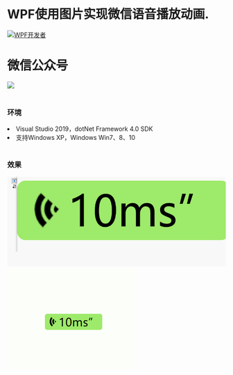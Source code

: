 # WPF使用图片实现微信语音播放动画.

<a target="_blank" href="https://qm.qq.com/cgi-bin/qm/qr?k=B61RFy2vvpaKLEDxaW6NsDpPZA-eSyFh&jump_from=webapi"><img border="0" src="https://pub.idqqimg.com/wpa/images/group.png" alt="WPF开发者" title="WPF开发者"></a>

# 微信公众号
<img src="//resources/wxgzh.jpg"/>

# <h3>环境</h3>

<li>Visual Studio 2019，dotNet Framework 4.0 SDK</li>
<li>支持Windows XP，Windows Win7、8、10</li>
<br/>

<h3>效果</h3>
<img src="/resources/0.gif"/>
<img src="/resources/1.gif"/>